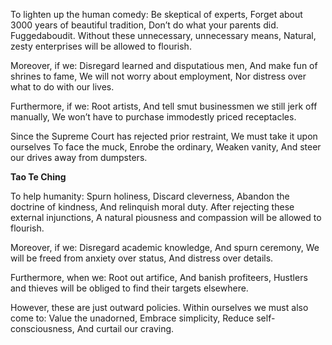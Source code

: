 To lighten up the human comedy:
Be skeptical of experts,
Forget about 3000 years of beautiful tradition,
Don’t do what your parents did.
Fuggedaboudit.
Without these unnecessary, unnecessary means,
Natural, zesty enterprises will be allowed to flourish.

Moreover, if we:
Disregard learned and disputatious men,
And make fun of shrines to fame,
We will not worry about employment,
Nor distress over what to do with our lives.

Furthermore, if we:
Root artists,
And tell smut businessmen we still jerk off manually,
We won’t have to purchase immodestly priced receptacles.

Since the Supreme Court has rejected prior restraint,
We must take it upon ourselves
To face the muck,
Enrobe the ordinary,
Weaken vanity,
And steer our drives away from dumpsters.

**Tao Te Ching**

To help humanity:
Spurn holiness,
Discard cleverness,
Abandon the doctrine of kindness,
And relinquish moral duty.
After rejecting these external injunctions,
A natural piousness and compassion will be allowed to flourish.

Moreover, if we:
Disregard academic knowledge,
And spurn ceremony,
We will be freed from anxiety over status,
And distress over details.

Furthermore, when we:
Root out artifice,
And banish profiteers,
Hustlers and thieves will be obliged to find their targets elsewhere.

However, these are just outward policies.
Within ourselves we must also come to:
Value the unadorned,
Embrace simplicity,
Reduce self-consciousness,
And curtail our craving.